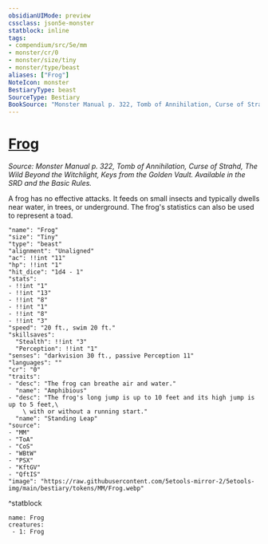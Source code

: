 ```yaml
---
obsidianUIMode: preview
cssclass: json5e-monster
statblock: inline
tags:
- compendium/src/5e/mm
- monster/cr/0
- monster/size/tiny
- monster/type/beast
aliases: ["Frog"]
NoteIcon: monster
BestiaryType: beast
SourceType: Bestiary
BookSource: "Monster Manual p. 322, Tomb of Annihilation, Curse of Strahd, The Wild Beyond the Witchlight, Keys from the Golden Vault. Available in the SRD and the Basic Rules."
---
```

# [Frog](2-Mechanics/CLI/bestiary/beast/frog.md)
*Source: Monster Manual p. 322, Tomb of Annihilation, Curse of Strahd, The Wild Beyond the Witchlight, Keys from the Golden Vault. Available in the SRD and the Basic Rules.*  

A frog has no effective attacks. It feeds on small insects and typically dwells near water, in trees, or underground. The frog's statistics can also be used to represent a toad.

```statblock
"name": "Frog"
"size": "Tiny"
"type": "beast"
"alignment": "Unaligned"
"ac": !!int "11"
"hp": !!int "1"
"hit_dice": "1d4 - 1"
"stats":
- !!int "1"
- !!int "13"
- !!int "8"
- !!int "1"
- !!int "8"
- !!int "3"
"speed": "20 ft., swim 20 ft."
"skillsaves":
  "Stealth": !!int "3"
  "Perception": !!int "1"
"senses": "darkvision 30 ft., passive Perception 11"
"languages": ""
"cr": "0"
"traits":
- "desc": "The frog can breathe air and water."
  "name": "Amphibious"
- "desc": "The frog's long jump is up to 10 feet and its high jump is up to 5 feet,\
    \ with or without a running start."
  "name": "Standing Leap"
"source":
- "MM"
- "ToA"
- "CoS"
- "WBtW"
- "PSX"
- "KftGV"
- "QftIS"
"image": "https://raw.githubusercontent.com/5etools-mirror-2/5etools-img/main/bestiary/tokens/MM/Frog.webp"
```
^statblock

```encounter-table
name: Frog
creatures:
 - 1: Frog
```